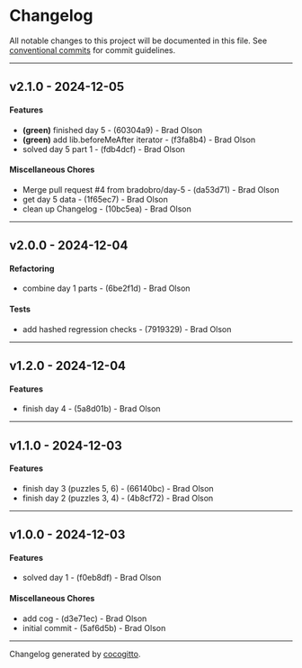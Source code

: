 # Changelog
All notable changes to this project will be documented in this file. See [conventional commits](https://www.conventionalcommits.org/) for commit guidelines.

- - -
## v2.1.0 - 2024-12-05
#### Features
- **(green)** finished day 5 - (60304a9) - Brad Olson
- **(green)** add lib.beforeMeAfter iterator - (f3fa8b4) - Brad Olson
- solved day 5 part 1 - (fdb4dcf) - Brad Olson
#### Miscellaneous Chores
- Merge pull request #4 from bradobro/day-5 - (da53d71) - Brad Olson
- get day 5 data - (1f65ec7) - Brad Olson
- clean up Changelog - (10bc5ea) - Brad Olson

- - -

## v2.0.0 - 2024-12-04
#### Refactoring
- combine day 1 parts - (6be2f1d) - Brad Olson
#### Tests
- add hashed regression checks - (7919329) - Brad Olson

- - -

## v1.2.0 - 2024-12-04
#### Features
- finish day 4 - (5a8d01b) - Brad Olson

- - -

## v1.1.0 - 2024-12-03
#### Features
- finish day 3 (puzzles 5, 6) - (66140bc) - Brad Olson
- finish day 2 (puzzles 3, 4) - (4b8cf72) - Brad Olson

- - -

## v1.0.0 - 2024-12-03
#### Features
- solved day 1 - (f0eb8df) - Brad Olson
#### Miscellaneous Chores
- add cog - (d3e71ec) - Brad Olson
- initial commit - (5af6d5b) - Brad Olson

- - -

Changelog generated by [cocogitto](https://github.com/cocogitto/cocogitto).